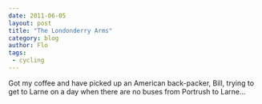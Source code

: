 ```yaml
---
date: 2011-06-05
layout: post
title: "The Londonderry Arms"
category: blog
author: Flo
tags:
 - cycling
---
```


Got my coffee and have picked up an American back-packer, Bill, trying to get to Larne on a day when there are no buses from Portrush to Larne...
